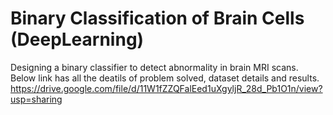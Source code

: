 # Binary Classification of Brain Cells (DeepLearning)

Designing a binary classifier to detect abnormality in brain MRI scans.<br />
Below link has all the deatils of problem solved, dataset details and results.
https://drive.google.com/file/d/11W1fZZQFalEed1uXgyljR_28d_Pb1O1n/view?usp=sharing
